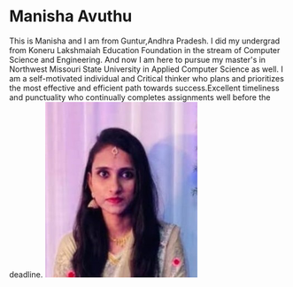 # Manisha Avuthu
This is Manisha and I am from Guntur,Andhra Pradesh. I did my undergrad from Koneru Lakshmaiah Education Foundation in the stream of Computer Science and Engineering. And now I am here to pursue my master's in Northwest Missouri State University in Applied Computer Science as well. I am a self-motivated individual and Critical thinker who plans and prioritizes the most effective and efficient path towards success.Excellent timeliness and punctuality who continually completes assignments well before the deadline.
![Image](Manisha.jpeg)